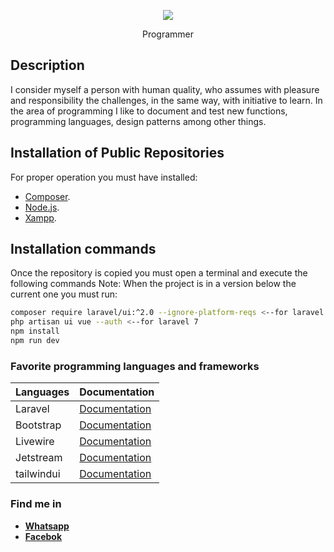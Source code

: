 <p align="center"><a href="https://www.facebook.com/javier.quinonez.black/" target="_blank"><img src="https://i.ibb.co/hCc8T8P/git-javier.png"></a></p>

<p align="center">
    <label>Programmer</label>
</p>

## Description

I consider myself a person with human quality, who assumes with pleasure and responsibility the challenges, in the same way, with initiative to learn.
In the area of programming I like to document and test new functions, programming languages, design patterns among other things.
    
## Installation of Public Repositories

For proper operation you must have installed:

- [Composer](https://getcomposer.org/).
- [Node.js](https://nodejs.org/es/).
- [Xampp](https://www.apachefriends.org/es/index.html).

## Installation commands

Once the repository is copied you must open a terminal and execute the following commands
Note: When the project is in a version below the current one you must run:

```sh
composer require laravel/ui:^2.0 --ignore-platform-reqs <--for laravel 7
php artisan ui vue --auth <--for laravel 7
npm install
npm run dev
```

### Favorite programming languages and frameworks

| Languages | Documentation |
| ------ | ------ |
| Laravel | [Documentation](https://laravel.com/) |
| Bootstrap | [Documentation](https://getbootstrap.com/) |
| Livewire | [Documentation](https://laravel-livewire.com/) |
| Jetstream | [Documentation](https://jetstream.laravel.com/2.x/introduction.html) |
| tailwindui | [Documentation](https://tailwindui.com/)|
    
### Find me in

- **[Whatsapp](https://api.whatsapp.com/send?phone=573235073356/)**
- **[Facebok](https://www.facebook.com/javier.quinonez.black//)**
